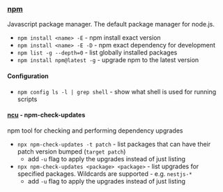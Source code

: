 ### [npm](https://docs.npmjs.com/)

Javascript package manager. The default package manager for node.js.

* `npm install <name> -E` - npm install exact version
* `npm install <name> -E -D` - npm exact dependency for development
* `npm list -g --depth=0` - list globally installed packages
* `npm install npm@latest -g` - upgrade npm to the latest version

#### Configuration

* `npm config ls -l | grep shell` - show what shell is used for running scripts

#### [ncu](https://www.npmjs.com/package/npm-check-updates) - npm-check-updates

npm tool for checking and performing dependency upgrades

* `npx npm-check-updates -t patch` - list packages that can have their patch version bumped (`target patch`)
  * add `-u` flag to apply the upgrades instead of just listing
* `npx npm-check-updates <package> <package>` - list upgrades for specified packages. Wildcards are supported - e.g. `nestjs-*`
  * add `-u` flag to apply the upgrades instead of just listing

